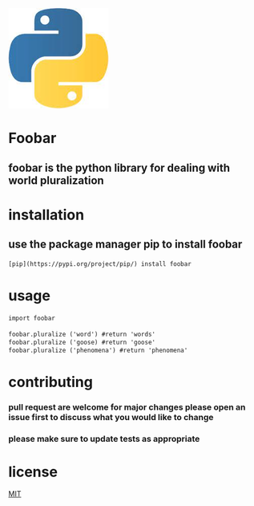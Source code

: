![](https://github.com/amiraahmed92/project2/blob/master/index.jpeg)

# Foobar
## foobar is the python library for dealing with world pluralization

# installation
## use the package manager pip to install foobar

```
[pip](https://pypi.org/project/pip/) install foobar

```

# usage

```
import foobar

foobar.pluralize ('word') #return 'words'
foobar.pluralize ('goose) #return 'goose'
foobar.pluralize ('phenomena') #return 'phenomena'
```
# contributing
### pull request are welcome  for major changes please open an issue first to discuss what you would like to change
### please make sure to update tests as appropriate

# license

[MIT](https://www.mit.edu/)
